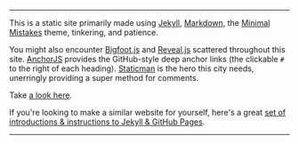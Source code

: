 --------

This is a static site primarily made using [Jekyll](http://jekyllrb.com/), [Markdown](http://daringfireball.net/projects/markdown/), the [Minimal Mistakes](https://github.com/mmistakes/minimal-mistakes) theme, tinkering, and patience.  

You might also encounter [Bigfoot.js](http://www.bigfootjs.com/) and [Reveal.js](http://revealjs.com/) scattered throughout this site. [AnchorJS](http://bryanbraun.github.io/anchorjs/) provides the GitHub-style deep anchor links (the clickable `#` to the right of each heading). [Staticman](https://staticman.net) is the hero this city needs, unerringly providing a super method for comments.  

Take [a look here](http://ryan-p-randall.github.io/).  

If you're looking to make a similar website for yourself, here's a great [set of introductions & instructions to Jekyll & GitHub Pages](http://www.trevordjones.com/jekyll).  

--------
